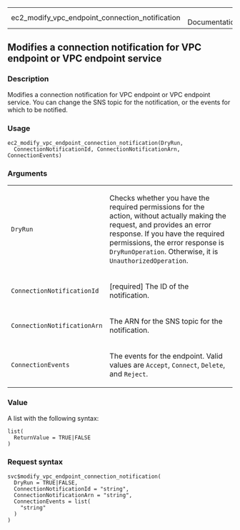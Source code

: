<table style="width: 100%;">
<tbody>
<tr class="odd">
<td>ec2_modify_vpc_endpoint_connection_notification</td>
<td style="text-align: right;">R Documentation</td>
</tr>
</tbody>
</table>

## Modifies a connection notification for VPC endpoint or VPC endpoint service

### Description

Modifies a connection notification for VPC endpoint or VPC endpoint
service. You can change the SNS topic for the notification, or the
events for which to be notified.

### Usage

    ec2_modify_vpc_endpoint_connection_notification(DryRun,
      ConnectionNotificationId, ConnectionNotificationArn, ConnectionEvents)

### Arguments

<table>
<colgroup>
<col style="width: 35%" />
<col style="width: 65%" />
</colgroup>
<tbody>
<tr class="odd">
<td><code
id="ec2_modify_vpc_endpoint_connection_notification_:_DryRun">DryRun</code></td>
<td><p>Checks whether you have the required permissions for the action,
without actually making the request, and provides an error response. If
you have the required permissions, the error response is
<code>DryRunOperation</code>. Otherwise, it is
<code>UnauthorizedOperation</code>.</p></td>
</tr>
<tr class="even">
<td><code
id="ec2_modify_vpc_endpoint_connection_notification_:_ConnectionNotificationId">ConnectionNotificationId</code></td>
<td><p>[required] The ID of the notification.</p></td>
</tr>
<tr class="odd">
<td><code
id="ec2_modify_vpc_endpoint_connection_notification_:_ConnectionNotificationArn">ConnectionNotificationArn</code></td>
<td><p>The ARN for the SNS topic for the notification.</p></td>
</tr>
<tr class="even">
<td><code
id="ec2_modify_vpc_endpoint_connection_notification_:_ConnectionEvents">ConnectionEvents</code></td>
<td><p>The events for the endpoint. Valid values are
<code>Accept</code>, <code>Connect</code>, <code>Delete</code>, and
<code>Reject</code>.</p></td>
</tr>
</tbody>
</table>

### Value

A list with the following syntax:

    list(
      ReturnValue = TRUE|FALSE
    )

### Request syntax

    svc$modify_vpc_endpoint_connection_notification(
      DryRun = TRUE|FALSE,
      ConnectionNotificationId = "string",
      ConnectionNotificationArn = "string",
      ConnectionEvents = list(
        "string"
      )
    )
